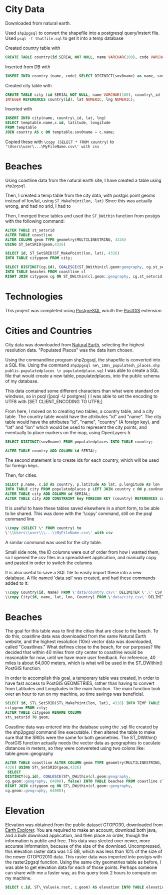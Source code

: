 # City Data

Downloaded from natural earth.

Used `shp2pgsql` to convert the shapefile into a postgresql query/instert file. Used `psql -f thatfile.sql` to get it into a temp database

Created country table with

```SQL
CREATE TABLE country(id SERIAL NOT NULL, name VARCHAR(100), code VARCHAR(3));
```

Inserted from DB with

```SQL
INSERT INTO country (name, code) SELECT DISTNICT(sov0name) as name, sov_a3 as code FROM temptable;
```

Created city table with

```SQL
CREATE TABLE city (id SERIAL NOT NULL, name VARCHAR(100), country\_id
INTEGER REFERENCES country(id), lat NUMERIC, lng NUMERIC);
```

Inserted with

```sql
INSERT INTO city(name, country\_id, lat, lng) 
SELECT temptable.name,c.id, latitude, longitude 
FROM temptable 
JOIN country AS c ON temptable.sov0name = c.name;
```

Copied these with `\copy (SELECT * FROM country)` to `'\Users\user\...\MyFileName.csv\' with csv`

# Beaches

Using coastline data from the natural earth site, I have created a table using `shp2pgsql`.

Then, I created a temp table from the city data, with postgis point geoms instead of lon/lat, using `ST_MakePoint(lon, lat)`
Since this was actually wrong, and had no srid, I had to 

Then, I merged these tables and used the `ST_DWithin` function from postgis with the following command: 

```sql
ALTER TABLE st_setsrid
ALTER TABLE coastline
ALTER COLUMN geom TYPE geometry(MULTILINESTRING, 4326)
USING ST_SetSRID(geom,4326)

SELECT id, ST_SetSRID(ST_MakePoint(lon, lat), 4326) 
INTO TABLE citygeom FROM city;

SELECT DISTINCT(cg.id), COALESCE(ST_DWithin(cl.geom:geography, cg.st_setsrid::geography, 80000), false) 
INTO TABLE beaches FROM coastline cl 
RIGHT JOIN citygeom cg ON ST_DWithin(cl.geom::geography, cg.st_setsrid::geography, 80000);
```

# Technologies

This project was completed using [PostgreSQL](https://www.postgresql.org/download/) wriuth the [PostGIS](https://postgis.net/install/) extension

# Cities and Countries

City data was downloaded from [Natural Earth](https://www.naturalearthdata.com/), selecting the highest resolution data. \"Populated Places\" was the data item chosen.

Using the commandline program shp2pgsql, the shapefile is converted into a SQL file. Using the command `shp2pgsql ne\_10m\_populated\_places.shp public.populatedplaces \> populatedplace.sql` I was able to create a SQL file that would create a new table, populatedplaces, into the public schema of my database.

This data contained some different characters than what were standard on windwos, so in psql ([psql -U postgres]
) I was able to set the encoding to UTF8 with [SET CLIENT\_ENCODING TO UTF8;]


From here, I moved on to creating two tables, a country table, and a city table. The country table would have the attributes \"id\" and \"name\". The city table would have the attributes \"id\", \"name\", \"country\" (A foreign key), and \"lat\" and \"lon\" which would be used to represent the city points, and eventually to place markers on the map, using OpenLayers 5.

```sql
SELECT DISTINCT(sov0name) FROM populatedplaces INTO TABLE country;

ALTER TABLE country ADD COLUMN id SERIAL;
```


The second statement is to create ids for each country, which will be used for foreign keys.

Then, for cities.

```sql
SELECT p.name, c.id AS country, p.latitude AS lat, p.longitude AS lon
INTO TABLE city FROM populatedplaces p LEFT JOIN country c ON p.sov0name = c.name; 
ALTER TABLE city ADD COLUMN id SERIAL;
ALTER TABLE city ADD CONSTRAINT key FOREIGN KEY (country) REFERENCES country (id) MATCH FULL;
```


It is useful to have these tables saved elsewhere in a short form, to be able to be shared. This was done with the \'\\copy\' command, still on the psql command line

```sql
\\copy (SELECT \* FROM country) to
\'\\Users\\user\\\...\\MyFileName.csv\' with csv
```


A similar command was used for the city table.

Small side note, the ID columns were out of order from how I wanted them, so I opened the csv files in a spreadsheet application, and manually copy and pasted in order to switch the columns

It is also useful to save a SQL file to easily import these into a new
database. A file named \'data.sql\' was created, and had these commands
added to it:

```sql
\\copy Country(id, Name) FROM \'data/country.csv\' DELIMITER \',\' CSV HEADER;
\\copy City(id, name, lat, lon, Country) FROM \'data/city.csv\' DELIMITER \',\' CSV HEADER;
```

# Beaches


The goal for this table was to find the cities that are close to the beach. To do this, coastline data was downloaded from the same Natural Earth website, and the highest resolution (10m) vector data was downloaded, called \"Coastlines.\" What defines close to the beach, for our purposes? We decided that within 40 miles from city center to coastline would be reasonable for now, until we have more user feedback. For reference, 40 miles is about 64,000 meters, which is what will be used in the ST\_DWithin() PostGIS function.

In order to accomplish this goal, a temporary table was created, in order to have fast access to PostGIS GEOMETRIES, rather than having to convert from Latitudes and Longitudes in the main function. The main function took over an hour to run on my machine, so time savings was beneficial.

```sql
SELECT id, ST\_SetSRID(ST\_MakePoint(lon, lat), 4326) INTO TEMP TABLE
citygeom FROM city;
ALTER TABLE citygeom RENAME COLUMN
st\_setsrid TO geom;
```

Coastline data was entered into the database using the .sql file created by the shp2pgsql command line executable. I then altered the table to make sure that the SRIDs were the same for both geometries. The ST\_DWithin() PostGIS function actually needs the vector data as geographies to caculate distances in meters, so they were convereted using two colons like: table.geom::geography

```sql
ALTER TABLE coastline ALTER COLUMN geom TYPE geometry(MULTILINESTRING,
4326) USING ST\_SetSRID(geom,4326)
 SELECT
DISTINCT(cg.id), COALESCE(ST\_DWithin(cl.geom:geography,
cg.geom::geography, 64000), false) INTO TABLE beaches FROM coastline cl
RIGHT JOIN citygeom cg ON ST\_DWithin(cl.geom::geography,
cg.geom::geography, 64000); 

```

# Elevation

Elevation was obtained from the public dataset GTOPO30, downloaded from [Earth Explorer](https://earthexplorer.usgs.gov/). You are required to make an account, download both java, and a bulk download application, and then place an order, though the information is public and free. This data was slected over newer, more accurate information, because of the size of the download. Uncompressed, this elevation raster data was 1.5 GB, which was less than 10% of the size of the newer GTOPO2010 data. This raster data was imported into postgis with the raster2pgsql function. Using the same city geometries table as before, I was able to get elevation data for each of those points. Perhaps someone can share with me a faster way, as this query took 2 hours to compute on my machine.

```sql
SELECT c.id, ST\_Value(e.rast, c.geom) AS elevation INTO TABLE elevationdata FROM citygeom c LEFT JOIN elevationRaster e ON ST\_Contains(ST\_Envelope(e.rast), c.geom);
```
